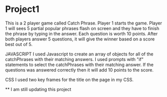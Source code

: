# Project1

This is a 2 player game called Catch Phrase.
Player 1 starts the game.
Player 1 will sees 5 partial popular phrases flash on screen and they have to finish the phrase by typing in the answer.
Each question is worth 10 points.
After both players answer 5 questions, it will give the winner based on a score best out of 5.


JAVASCRIPT
I used Javascript to create an array of objects for all of the catchPhrases with their matching answers. I used prompts with "if" statements to select the catchPhrases with their matching answer. If the questions was answered correctly then it will add 10 points to the score.

CSS
I used two key frames for the title on the page in my CSS.

** I am still updating this project
